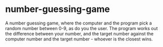 # number-guessing-game
A number guessing game, where the computer and the program pick a random number between 0-9, as do you the user. The program works out the difference between your number, and the target number against the computer number and the target number - whoever is the closest wins.
